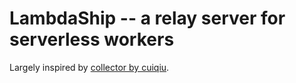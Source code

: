 # LambdaShip --  a relay server for serverless workers

Largely inspired by [collector by cuiqiu](https://github.com/qiuyesuifeng/collector).
